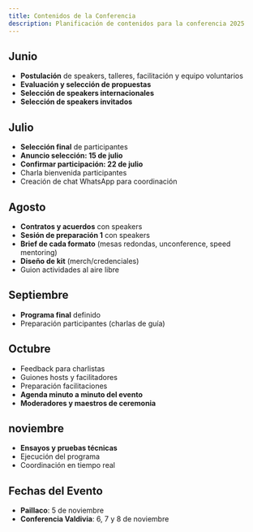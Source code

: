 ```yaml
---
title: Contenidos de la Conferencia
description: Planificación de contenidos para la conferencia 2025
---
```



## Junio
- **Postulación** de speakers, talleres, facilitación y equipo voluntarios
- **Evaluación y selección de propuestas**
- **Selección de speakers internacionales**
- **Selección de speakers invitados**

## Julio
- **Selección final** de participantes
- **Anuncio selección: 15 de julio**
- **Confirmar participación: 22 de julio**
- Charla bienvenida participantes
- Creación de chat WhatsApp para coordinación

## Agosto
- **Contratos y acuerdos** con speakers
- **Sesión de preparación 1** con speakers
- **Brief de cada formato** (mesas redondas, unconference, speed mentoring)
- **Diseño de kit** (merch/credenciales)
- Guion actividades al aire libre

## Septiembre
- **Programa final** definido
- Preparación participantes (charlas de guía)

## Octubre
- Feedback para charlistas
- Guiones hosts y facilitadores
- Preparación facilitaciones
- **Agenda minuto a minuto del evento**
- **Moderadores y maestros de ceremonia**

## noviembre
- **Ensayos y pruebas técnicas**
- Ejecución del programa
- Coordinación en tiempo real

## Fechas del Evento
- **Paillaco**: 5 de noviembre
- **Conferencia Valdivia**: 6, 7 y 8 de noviembre